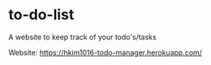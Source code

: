 # to-do-list
 A website to keep track of your todo's/tasks
 
 Website: https://hkim1016-todo-manager.herokuapp.com/
